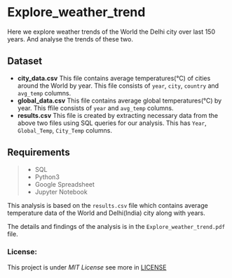 # Explore_weather_trend
Here we explore weather trends of the World the Delhi city over last 150 years. And analyse the trends of these two.

## Dataset
- **city_data.csv** This file contains average temperatures(°C) of cities around the World by year. This file consists of `year`, `city`, `country` and `avg_temp` columns.
- **global_data.csv** This file contains average global temperatures(°C) by year. This ffile consists of `year` and `avg_temp` columns.
- **results.csv** This file is created by extracting necessary data from the above two files using SQL queries for our analysis. This has `Year`, `Global_Temp`, `City_Temp` columns.


## Requirements
> * SQL
> * Python3
> * Google Spreadsheet
> * Jupyter Notebook

This analysis is based on the `results.csv` file which contains average temperature data of the World and Delhi(India) city along with years.

The details and findings of the analysis is in the `Explore_weather_trend.pdf` file.

### License:
This project is under _MIT License_ see more in [LICENSE]()
